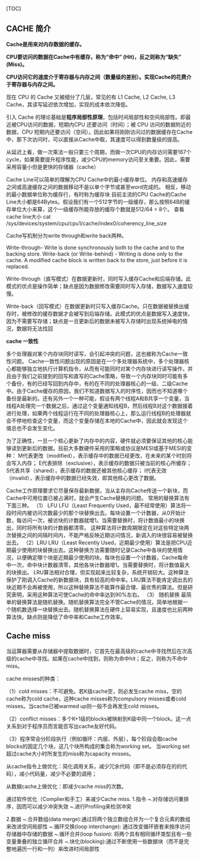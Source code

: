 [TOC]

## CACHE 简介

**Cache是用来对内存数据的缓存。**

**CPU要访问的数据在Cache中有缓存，称为“命中” (Hit)，反之则称为“缺失” (Miss)。**

**CPU访问它的速度介于寄存器与内存之间（数量级的差别）。实现Cache的花费介于寄存器与内存之间。**

现在 CPU 的 Cache 又被细分了几层，常见的有 L1 Cache, L2 Cache, L3 Cache，其读写延迟依次增加，实现的成本依次降低。

引入 Cache 的理论基础是**程序局部性原理**，包括时间局部性和空间局部性。即最近被CPU访问的数据，短期内CPU 还要访问（时间）；被 CPU 访问的数据附近的数据，CPU 短期内还要访问（空间）。因此如果将刚刚访问过的数据缓存在Cache中，那下次访问时，可以直接从Cache中取，其速度可以得到数量级的提高。

从延迟上看，做一次乘法一般只要三个周期，而做一次CPU的内存访问需要167个cycle，如果需要提升程序性能，减少CPU的memory访问至关重要。因此，需要采用容量小但是更快的存储器（cache）

Cache Line可以简单的理解为CPU Cache中的最小缓存单位。
内存和高速缓存之间或高速缓存之间的数据移动不是以单个字节或甚至word完成的。
相反，移动的最小数据单位称为缓存行，有时称为缓存块
目前主流的CPU Cache的Cache Line大小都是64Bytes。假设我们有一个512字节的一级缓存，那么按照64B的缓存单位大小来算，这个一级缓存所能存放的缓存个数就是512/64 = 8个。
查看cache line大小
cat /sys/devices/system/cpu/cpu1/cache/index0/coherency_line_size



Cache写机制分为write through和write back两种。

Write-through- Write is done synchronously both to the cache and to the backing store.
Write-back (or Write-behind) - Writing is done only to the cache. A modified cache block is written back to the store, just before it is replaced.

Write-through（直写模式）在数据更新时，同时写入缓存Cache和后端存储。此模式的优点是操作简单；缺点是因为数据修改需要同时写入存储，数据写入速度较慢。

Write-back（回写模式）在数据更新时只写入缓存Cache。只在数据被替换出缓存时，被修改的缓存数据才会被写到后端存储。此模式的优点是数据写入速度快，因为不需要写存储；缺点是一旦更新后的数据未被写入存储时出现系统掉电的情况，数据将无法找回



**cache 一致性**

多个处理器对某个内存块同时读写，会引起冲突的问题，这也被称为Cache一致性问题。
Cache一致性问题出现的原因是在一个多处理器系统中，多个处理器核心都能够独立地执行计算机指令，从而有可能同时对某个内存块进行读写操作，并且由于我们之前提到的回写和直写的Cache策略，导致一个内存块同时可能有多个备份，有的已经写回到内存中，有的在不同的处理器核心的一级、二级Cache中。由于Cache缓存的原因，我们不知道数据写入的时序性，因而也不知道哪个备份是最新的。还有另外一个一种可能，假设有两个线程A和B共享一个变量，当线程A处理完一个数据之后，通过这个变量通知线程B，然后线程B对这个数据接着进行处理，如果两个线程运行在不同的处理器核心上，那么运行线程B的处理器就会不停地检查这个变量，而这个变量存储在本地的Cache中，因此就会发现这个值总也不会发生变化。

为了正确性，一旦一个核心更新了内存中的内容，硬件就必须要保证其他的核心能够读到更新后的数据。目前大多数硬件采用的策略或协议是MESI或基于MESI的变种：
M代表更改（modified），表示缓存中的数据已经更改，在未来的某个时刻将会写入内存；
E代表排除（exclusive），表示缓存的数据只被当前的核心所缓存；
S代表共享（shared），表示缓存的数据还被其他核心缓存；
I代表无效（invalid），表示缓存中的数据已经失效，即其他核心更改了数据。



Cache工作原理要求它尽量保存最新数据，当从主存向Cache传送一个新块，而Cache中可用位置已被占满时，就会产生Cache替换的问题。
常用的替换算法有下面三种。
（1） LFU
LFU（Least Frequently Used，最不经常使用）算法将一段时间内被访问次数最少的那个块替换出去。每块设置一个计数器，从0开始计数，每访问一次，被访块的计数器就增1。当需要替换时，将计数值最小的块换出，同时将所有块的计数器都清零。
这种算法将计数周期限定在对这些特定块两次替换之间的间隔时间内，不能严格反映近期访问情况，新调入的块很容易被替换出去。
（2）LRU
LRU（Least Recently Used，近期最少使用）算法是把CPU近期最少使用的块替换出去。这种替换方法需要随时记录Cache中各块的使用情况，以便确定哪个块是近期最少使用的块。每块也设置一个计数器，Cache每命中一次，命中块计数器清零，其他各块计数器增1。当需要替换时，将计数值最大的块换出。
LRU算法相对合理，但实现起来比较复杂，系统开销较大。这种算法保护了刚调入Cache的新数据块，具有较高的命中率。LRU算法不能肯定调出去的块近期不会再被使用，所以这种替换算法不能算作最合理、最优秀的算法。但是研究表明，采用这种算法可使Cache的命中率达到90%左右。
（3） 随机替换
最简单的替换算法是随机替换。随机替换算法完全不管Cache的情况，简单地根据一个随机数选择一块替换出去。随机替换算法在硬件上容易实现，且速度也比前两种算法快。缺点则是降低了命中率和Cache工作效率。

## Cache miss

当运算器需要从存储器中提取数据时，它首先在最高级的cache中寻找然后在次高级的cache中寻找。如果在cache中找到，则称为命中hit；反之，则称为不命中miss。

cache misses的种类：

（1）cold misses：不可避免。若K级cache空，则必发生cache miss，空的cache称为cold cache，这种cache misses称为compulsory misses或者cold misses。当cache已被warmed up则一般不会再发生cold misses。

（2）conflict misses：多个K+1级的blocks被映射到K级中同一个block。这一点关系到对于程序员而言能否写出cache友好代码。

（3）程序常会分阶段执行（例如循环：内层、外层），每个阶段会取cache blocks的固定几个块，这几个块所构成的集合称为working set。 当working set超过cache大小时所发生的miss称为capacity misses。

从cache指令上做优化：简化调用关系，减少冗余代码（即不是必须存在的的代码），减小代码量，减少不必要的调用；

从数据cache上做优化：即减少cache miss的次数。



通过软件优化（Complier和手工）来减少Cache miss.
1.指令
~.对存储访问重排序，因而可以减少冲突失效
~.进行Profiling来检测冲突

2.数据
~.合并数组(data merge):通过将两个独立数组合并为一个复合元素的数组来改进空间局部性
~.循环交换(loop interchange): 通过改变循环嵌套来按序访问存储器中存储的数据
~.循环合并(loop fusion): 将两个具有相同循环类型且有一些变量重叠的独立循环合并
~.块化(blocking):通过不断使用一些数据块（而不是完整地遍历一行和一列）来改进时间局部性
